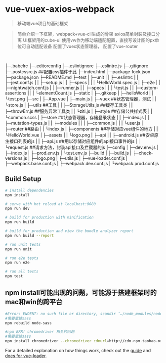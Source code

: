 # vue-vuex-axios-webpack

> 移动端vue项目的基础框架

> 简单介绍一下框架，webpack+vue-cli生成的骨架
> axios简单封装及接口分离
> UI框架用的cube-ui
> 使用vw作为移动端适配配置，直接写设计图的px单位可自动适配设备
> 配置了vuex状态管理器，
> 配置了vue-router
<br>


├─.babelrc
├─.editorconfig
├─.eslintignore
├─.eslintrc.js
├─.gitignore
├─.postcssrc.js          ##配置css插件于此
├─index.html
├─package-lock.json
├─package.json
├─README.md
├─test
|  ├─unit
|  |  ├─.eslintrc
|  |  ├─jest.conf.js
|  |  ├─setup.js
|  |  ├─specs
|  |  |   └HelloWorld.spec.js
|  ├─e2e
|  |  ├─nightwatch.conf.js
|  |  ├─runner.js
|  |  ├─specs
|  |  |   └test.js
|  |  ├─custom-assertions
|  |  |         └elementCount.js
├─static
|   ├─.gitkeep
|   ├─helloWorld
|   |     └test.png
├─src
|  ├─App.vue
|  ├─main.js
|  ├─vuex                 ##状态管理器，测试
|  |  └store.js
|  ├─utils                ##工具
|  |   ├─StorageUtils.js  ##缓存工具类
|  |   ├─throwErr.js      ##服务异常工具类
|  |   └ziti.js
|  ├─style                ##存储公共样式表
|  |   └common.scss
|  ├─store                ##状态管理器，存储登录状态
|  |   ├─index.js
|  |   ├─mutation-types.js
|  |   ├─modules
|  |   |    ├─common.js
|  |   |    └user.js
|  ├─router               ##路由
|  |   └index.js
|  ├─components           ##存储对应vue组件的地方
|  |     └HelloWorld.vue
|  ├─assets
|  |   └logo.png
|  ├─api
|  |  ├─android.js        ##安卓原生接口列表的js
|  |  ├─api.js            ##用以存储对应组件的api接口事件的js
|  |  └request.js         ##请求方法，封装api接口及拦截器的js
├─config
|   ├─dev.env.js
|   ├─index.js
|   ├─prod.env.js
|   └test.env.js
├─build
|   ├─build.js
|   ├─check-versions.js
|   ├─logo.png
|   ├─utils.js
|   ├─vue-loader.conf.js
|   ├─webpack.base.conf.js
|   ├─webpack.dev.conf.js
|   └webpack.prod.conf.js



## Build Setup

``` bash
# install dependencies
npm install

# serve with hot reload at localhost:8080
npm run dev

# build for production with minification
npm run build

# build for production and view the bundle analyzer report
npm run build --report

# run unit tests
npm run unit

# run e2e tests
npm run e2e

# run all tests
npm test
```


## npm install可能出现的问题，可能源于搭建框架时的mac和win的跨平台

``` bash
#Error: ENOENT: no such file or directory, scandir ‘…/node_modules/node-sass/vendor’
#需要重建sass
npm rebuild node-sass

#npm ERR! chromedriver 相关的问题
#需要重建sass
npm install chromedriver --chromedriver_cdnurl=http://cdn.npm.taobao.org/dist/chromedriver

```

For a detailed explanation on how things work, check out the [guide](http://vuejs-templates.github.io/webpack/) and [docs for vue-loader](http://vuejs.github.io/vue-loader).
